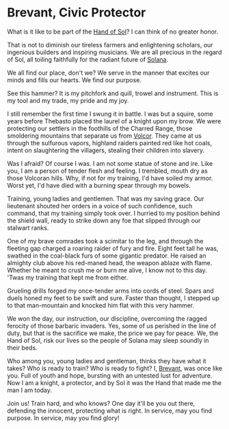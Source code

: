 # Brevant, Civic Protector

What is it like to be part of the [Hand of Sol](../../world-of-rathe/solana/the-order-of-the-light.md#the-hand-of-sol)? I can think of no greater honor.

That is not to diminish our tireless farmers and enlightening scholars, our ingenious builders and inspiring musicians. We are all precious in the regard of Sol, all toiling faithfully for the radiant future of [Solana](../../world-of-rathe/solana/solana.md).

We all find our place, don't we? We serve in the manner that excites our minds and fills our hearts. We find our purpose.

See this hammer? It is my pitchfork and quill, trowel and instrument. This is my tool and my trade, my pride and my joy.

I still remember the first time I swung it in battle. I was but a squire, some years before Thebasto placed the laurel of a knight upon my brow. We were protecting our settlers in the foothills of the Charred Range, those smoldering mountains that separate us from [Volcor](../../world-of-rathe/volcor/volcor.md). They came at us through the sulfurous vapors, highland raiders painted red like hot coals, intent on slaughtering the villagers, stealing their children into slavery.

Was I afraid? Of course I was. I am not some statue of stone and ire. Like you, I am a person of tender flesh and feeling. I trembled, mouth dry as those Volcoran hills. Why, if not for my training, I'd have soiled my armor. Worst yet, I'd have died with a burning spear through my bowels.

Training, young ladies and gentlemen. That was my saving grace. Our lieutenant shouted her orders in a voice of such confidence, such command, that my training simply took over. I hurried to my position behind the shield wall, ready to strike down any foe that slipped through our stalwart ranks.

One of my brave comrades took a scimitar to the leg, and through the fleeting gap charged a roaring raider of fury and fire. Eight feet tall he was, swathed in the coal-black furs of some gigantic predator. He raised an almighty club above his red-maned head, the weapon ablaze with flame. Whether he meant to crush me or burn me alive, I know not to this day. 'Twas my training that kept me from either.

Grueling drills forged my once-tender arms into cords of steel. Spars and duels honed my feet to be swift and sure. Faster than thought, I stepped up to that man-mountain and knocked him flat with this very hammer.

We won the day, our instruction, our discipline, overcoming the ragged ferocity of those barbaric invaders. Yes, some of us perished in the line of duty, but that is the sacrifice we make, the price we pay for peace. We, the Hand of Sol, risk our lives so the people of Solana may sleep soundly in their beds.

Who among you, young ladies and gentleman, thinks they have what it takes? Who is ready to train? Who is ready to fight? I, [Brevant](../../heroes-of-rathe/brevant-about.md), was once like you. Full of youth and hope, bursting with an untested lust for adventure. Now I am a knight, a protector, and by Sol it was the Hand that made me the man I am today.

Join us! Train hard, and who knows? One day it'll be you out there, defending the innocent, protecting what is right. In service, may you find purpose. In service, may you find glory!
